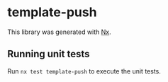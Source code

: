 # template-push

This library was generated with [Nx](https://nx.dev).

## Running unit tests

Run `nx test template-push` to execute the unit tests.
